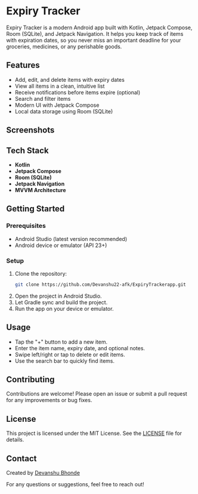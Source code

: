 # Expiry Tracker

Expiry Tracker is a modern Android app built with Kotlin, Jetpack Compose, Room (SQLite), and Jetpack Navigation. It helps you keep track of items with expiration dates, so you never miss an important deadline for your groceries, medicines, or any perishable goods.

## Features
- Add, edit, and delete items with expiry dates
- View all items in a clean, intuitive list
- Receive notifications before items expire (optional)
- Search and filter items
- Modern UI with Jetpack Compose
- Local data storage using Room (SQLite)

## Screenshots
<!-- Add screenshots here -->

## Tech Stack
- **Kotlin**
- **Jetpack Compose**
- **Room (SQLite)**
- **Jetpack Navigation**
- **MVVM Architecture**

## Getting Started

### Prerequisites
- Android Studio (latest version recommended)
- Android device or emulator (API 23+)

### Setup
1. Clone the repository:
   ```bash
   git clone https://github.com/Devanshu22-afk/ExpiryTrackerapp.git
   ```
2. Open the project in Android Studio.
3. Let Gradle sync and build the project.
4. Run the app on your device or emulator.

## Usage
- Tap the "+" button to add a new item.
- Enter the item name, expiry date, and optional notes.
- Swipe left/right or tap to delete or edit items.
- Use the search bar to quickly find items.

## Contributing
Contributions are welcome! Please open an issue or submit a pull request for any improvements or bug fixes.

## License
This project is licensed under the MIT License. See the [LICENSE](LICENSE) file for details.

## Contact
Created by [Devanshu Bhonde](mailto:devanshu.bhonde@gmail.com)

For any questions or suggestions, feel free to reach out! 